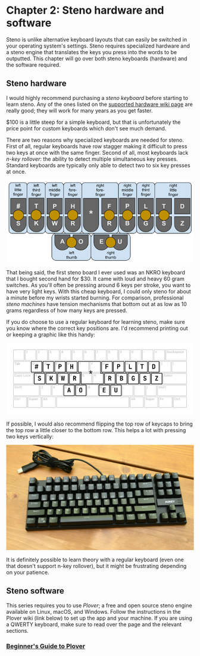# Chapter 2: Steno hardware and software

Steno is unlike alternative keyboard layouts that can easily be switched in your operating system's settings. Steno requires specialized hardware and a steno engine that translates the keys you press into the words to be outputted. This chapter will go over both steno keyboards (hardware) and the software required.

## Steno hardware

I would highly recommend purchasing a *steno keyboard* before starting to learn steno. Any of the ones listed on the [supported hardware wiki page](https://github.com/openstenoproject/plover/wiki/Supported-Hardware#commercially-available-hobbyist-machines) are really good; they will work for many years as you get faster.

$100 is a little steep for a simple keyboard, but that is unfortunately the price point for custom keyboards which don't see much demand.

There are two reasons why specialized keyboards are needed for steno. First of all, regular keyboards have row stagger making it difficult to press two keys at once with the same finger. Second of all, most keyboards lack *n-key rollover*: the ability to detect multiple simultaneous key presses. Standard keyboards are typically only able to detect two to six key presses at once.

![layout finger diagram.](img/2-key-positions.png)

That being said, the first steno board I ever used was an NKRO keyboard that I bought second hand for $30. It came with loud and heavy 60 gram switches. As you'll often be pressing around 6 keys per stroke, you want to have very light keys. With this cheap keyboard, I could only steno for about a minute before my wrists started burning. For comparison, professional *steno machines* have tension mechanisms that bottom out at as low as 10 grams regardless of how many keys are pressed.

If you do choose to use a regular keyboard for learning steno, make sure you know where the correct key positions are. I'd recommend printing out or keeping a graphic like this handy:

![steno keys on QWERTY layout](img/2-keyboard_mapping.png)

If possible, I would also recommend flipping the top row of keycaps to bring the top row a little closer to the bottom row. This helps a lot with pressing two keys vertically:

![](img/2-inverted.png)

It is definitely possible to learn theory with a regular keyboard (even one that doesn't support n-key rollover), but it might be frustrating depending on your patience.

## Steno software

This series requires you to use *Plover*; a free and open source steno engine available on Linux, macOS, and Windows. Follow the instructions in the Plover wiki (link below) to set up the app and your machine. If you are using a QWERTY keyboard, make sure to read over the page and the relevant sections.

### [Beginner's Guide to Plover](https://github.com/openstenoproject/plover/wiki/Beginner's-Guide:-Get-Started-with-Plover#connect-a-compatible-keyboard-or-stenography-machine)
